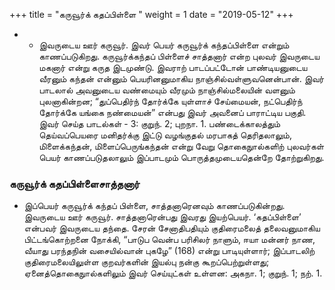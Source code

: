 ﻿+++
title = "கருவூர்க் கதப்பிள்ளை  "
weight = 1
date = "2019-05-12"
+++


- - இவருடைய ஊர் கருவூர். இவர் பெயர் கருவூர்க் கந்தப்பிள்ளை என்றும் காணப்படுகிறது. கருவூர்க்கந்தப் பிள்ளைச் சாத்தனார் என்ற புலவர் இவருடைய மகனார் என்று கருத இடமுண்டு. இவராற் பாடப்பட்டோன் பாண்டியனுடைய வீரனும்  கந்தன் என்னும் பெயரினனுமாகிய நாஞ்சில்வள்ளுவனென்பான். இவர் பாடலால் அவனுடைய வண்மையும் வீரமும் நாஞ்சில்மலையின் வளனும் புலனாகின்றன; “துப்பெதிர்ந் தோர்க்கே யுள்ளாச் சேய்மையன், நட்பெதிர்ந் தோர்க்கே யங்கை நண்மையன்” என்பது இவர் அவனைப் பாராட்டிய பகுதி. இவர் செய்த பாடல்கள் - 3:  குறுந். 2;  புறநா. 1. பண்டைக்காலத்தும் தெய்வப்பெயரை மனிதர்க்கு இட்டு வழங்குதல் மரபாகத் தெரிதலாலும்,  மிளைக்கந்தன், மிளைப்பெருங்கந்தன் என்று வேறு தொகைநுால்களிற் புலவர்கள் பெயர் காணப்படுதலாலும் இப்பாடமும் பொருத்தமுடையதென்றே தோற்றுகிறது. 
### கருவூர்க் கதப்பிள்ளைசாத்தனார்  
- இப்பெயர் கருவூர்க் கந்தப் பிள்ளை, சாத்தனாரெனவும் காணப்படுகின்றது. இவருடைய ஊர் கருவூர். சாத்தனாரென்பது இவரது இயற்பெயர். ‘கதப்பிள்ளை’ என்பவர் இவருடைய தந்தை. சேரன் சேனாதிபதியும் குதிரைமலைத் தலைவனுமாகிய பிட்டங்கொற்றனை நோக்கி, “பாடுப வென்ப பரிசிலர் நாளும், ஈயா மன்னர் நாண, வீயாது பரந்தநின் வசையில்வான் புகழே” (168)  என்று பாடியுள்ளார்; இப்பாடலிற் குதிரைமலையிலுள்ள குறவர்களின் இயல்பு நன்கு கூறப்பெற்றுள்ளது; ஏனைத்தொகைநுால்களிலும் இவர் செய்யுட்கள் உள்ளன:  அகநா. 1;  குறுந். 1;  நற். 1. 
